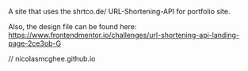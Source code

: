 A site that uses the shrtco.de/ URL-Shortening-API for portfolio site.

Also, the design file can be found here: https://www.frontendmentor.io/challenges/url-shortening-api-landing-page-2ce3ob-G

// nicolasmcghee.github.io
